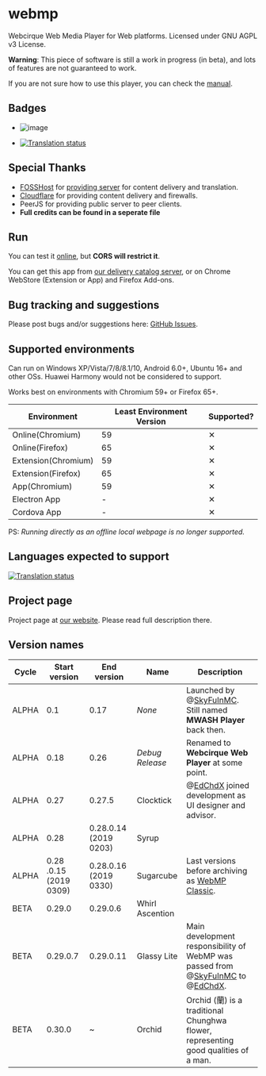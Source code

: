 # webmp

Webcirque Web Media Player for Web platforms. Licensed under GNU AGPL v3 License.

**Warning**: This piece of software is still a work in progress (in beta), and lots of features are not guaranteed to work.

If you are not sure how to use this player, you can check the [manual](https://github.com/webcirque/webmp/wiki).

## Badges
* ![image](https://www.gnu.org/graphics/agplv3-155x51.png)
<!--![jsdeals](https://github.com/webcirque/webmp/workflows/jsdeals/badge.svg)-->
* [![Translation status](http://be.pwcq.dev/widgets/webcirque-webmp/-/c-anad/287x66-black.png)](http://be.pwcq.dev/engage/webcirque-webmp/)

## Special Thanks
* [FOSSHost](https://fosshost.org) for [providing server](https://be.pwcq.dev/) for content delivery and translation.
* [Cloudflare](https://cloudflare.com) for providing content delivery and firewalls.
* PeerJS for providing public server to peer clients.
* **Full credits can be found in a seperate file**

## Run

<!--Download latest build [1.0.7.10(**Glassy Lite**)](https://webcirque.github.io/pwcq-pages/projects/webmp/builds/1.0.7.10.zip) on our website (_Recommended_).-->

You can test it [online](https://webcirque.github.io/webmp), but **CORS will restrict it**.

You can get this app from [our delivery catalog server](https://filecat.pwcq.dev/), or on Chrome WebStore (Extension or App) and Firefox Add-ons.

## Bug tracking and suggestions

Please post bugs and/or suggestions here: [GitHub Issues](https://github.com/webcirque/webmp/issues).

## Supported environments

Can run on Windows XP/Vista/7/8/8.1/10, Android 6.0+, Ubuntu 16+ and other OSs. Huawei Harmony would not be considered to support.

Works best on environments with Chromium 59+ or Firefox 65+.

Environment | Least Environment Version | Supported?
--- | --- | ---
Online(Chromium) | 59 | ✕
Online(Firefox) | 65 | ✕
Extension(Chromium) | 59 | ✕
Extension(Firefox) | 65 | ✕
App(Chromium) | 59 | ✕
Electron App | - | ✕
Cordova App | - | ✕

PS: _Running directly as an offline local webpage is no longer supported._

## Languages expected to support
[![Translation status](http://be.pwcq.dev/widgets/webcirque-webmp/-/c-anad/multi-green.svg)](http://be.pwcq.dev/engage/webcirque-webmp/)

## Project page

Project page at [our website](https://webcirque.github.io/pwcq-pages/project/webmp). Please read full description there.

<!--Get FLV [https://api.bilibili.com/x/player/playurl?avid=58451592&cid=101951691&qn=64&type=&otype=json]-->

## Version names

| Cycle | Start version | End version | Name | Description |
| --- | --- | --- | --- | --- |
| ALPHA | 0.1 | 0.17 | *None* | Launched by @[SkyFuInMC](https://github.com/SkyFuInMC). Still named **MWASH Player** back then. |
| ALPHA | 0.18 | 0.26 | *Debug Release* | Renamed to **Webcirque Web Player** at some point. |
| ALPHA | 0.27 | 0.27​.5 | Clocktick | @[EdChdX](https://github.com/EdChdX) joined development as UI designer and advisor. |
| ALPHA | 0.28 | 0.28​​.0.14​(2019​0203) | Syrup |  |
| ALPHA | 0.28​.0.15​(2019​0309) | 0.28​.0.16​(2019​0330) | Sugarcube | Last versions before archiving as [WebMP Classic](https://github.com/webcirque/webmp-old). |
| BETA | 0.29.0 | 0.29.0.6 | Whirl Ascention |  |
| BETA | 0.29.0.7 | 0.29.0.11 | Glassy Lite | Main development responsibility of WebMP was passed from @[SkyFuInMC](https://github.com/SkyFuInMC) to @[EdChdX](https://github.com/EdChdX). |
| BETA | 0.30.0 | ~ | Orchid | Orchid (蘭) is a traditional Chunghwa flower, representing good qualities of a man. |
